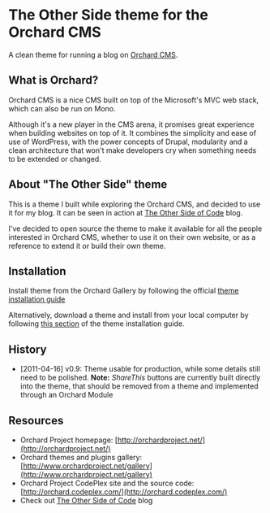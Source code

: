 ﻿# The Other Side theme for the Orchard CMS

A clean theme for running a blog on [Orchard CMS](http://orchardproject.net/).

## What is Orchard?

Orchard CMS is a nice CMS built on top of the Microsoft's MVC web stack, which can also be run on Mono. 

Although it's a new player in the CMS arena, it promises great experience when building websites on top of it. It combines the simplicity and ease of use of WordPress, with the power concepts of Drupal, modularity and a clean architecture that won't make developers cry when something needs to be extended or changed.

## About "The Other Side" theme

This is a theme I built while exploring the Orchard CMS, and decided to use it for my blog. It can be seen in action at [The Other Side of Code](http://www.theothersideofcode.com/) blog.

I've decided to open source the theme to make it available for all the people interested in Orchard CMS, whether to use it on their own website, or as a reference to extend it or build their own theme.

## Installation

Install theme from the Orchard Gallery by following the official [theme installation guide](http://orchardproject.net/docs/Installing-themes.ashx#Installing_a_Theme_from_the_Gallery_0)

Alternatively, download a theme and install from your local computer by following [this section](http://www.orchardproject.net/docs/Installing-themes.ashx#Installing_a_Theme_from_your_Local_Computer_1) of the theme installation guide.

## History

* [2011-04-16] v0.9: Theme usable for production, while some details still need to be polished. **Note:** _ShareThis_ buttons are currently built directly into the theme, that should be removed from a theme and implemented through an Orchard Module

## Resources
* Orchard Project homepage: [http://orchardproject.net/](http://orchardproject.net/)
* Orchard themes and plugins gallery: [http://www.orchardproject.net/gallery](http://www.orchardproject.net/gallery)
* Orchard Project CodePlex site and the source code: [http://orchard.codeplex.com/](http://orchard.codeplex.com/)
* Check out [The Other Side of Code](http://theothersideofcode.net/) blog
